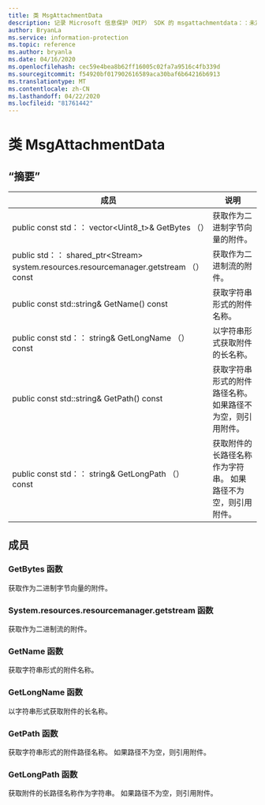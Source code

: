 ```yaml
---
title: 类 MsgAttachmentData
description: 记录 Microsoft 信息保护（MIP） SDK 的 msgattachmentdata：：未定义的类。
author: BryanLa
ms.service: information-protection
ms.topic: reference
ms.author: bryanla
ms.date: 04/16/2020
ms.openlocfilehash: cec59e4bea8b62ff16005c02fa7a9516c4fb339d
ms.sourcegitcommit: f54920bf017902616589aca30baf6b64216b6913
ms.translationtype: MT
ms.contentlocale: zh-CN
ms.lasthandoff: 04/22/2020
ms.locfileid: "81761442"
---
```

# <a name="class-msgattachmentdata"></a>类 MsgAttachmentData 
  
## <a name="summary"></a>“摘要”
 成员                        | 说明                                
--------------------------------|---------------------------------------------
public const std：： vector\<Uint8_t\>& GetBytes （）  |  获取作为二进制字节向量的附件。
public std：： shared_ptr\<Stream\> system.resources.resourcemanager.getstream （） const  |  获取作为二进制流的附件。
public const std::string& GetName() const  |  获取字符串形式的附件名称。
public const std：： string& GetLongName （） const  |  以字符串形式获取附件的长名称。
public const std::string& GetPath() const  |  获取字符串形式的附件路径名称。 如果路径不为空，则引用附件。
public const std：： string& GetLongPath （） const  |  获取附件的长路径名称作为字符串。 如果路径不为空，则引用附件。
  
## <a name="members"></a>成员
  
### <a name="getbytes-function"></a>GetBytes 函数
获取作为二进制字节向量的附件。
  
### <a name="getstream-function"></a>System.resources.resourcemanager.getstream 函数
获取作为二进制流的附件。
  
### <a name="getname-function"></a>GetName 函数
获取字符串形式的附件名称。
  
### <a name="getlongname-function"></a>GetLongName 函数
以字符串形式获取附件的长名称。
  
### <a name="getpath-function"></a>GetPath 函数
获取字符串形式的附件路径名称。 如果路径不为空，则引用附件。
  
### <a name="getlongpath-function"></a>GetLongPath 函数
获取附件的长路径名称作为字符串。 如果路径不为空，则引用附件。